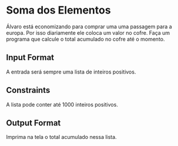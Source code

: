 # Soma dos Elementos

Álvaro está economizando para comprar uma uma passagem para a europa. Por isso diariamente ele coloca um valor no cofre. Faça um programa que calcule o total acumulado no cofre até o momento.

## Input Format

A entrada será sempre uma lista de inteiros positivos.

## Constraints

A lista pode conter até 1000 inteiros positivos.

## Output Format

Imprima na tela o total acumulado nessa lista.